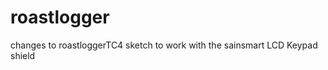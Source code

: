 roastlogger
===========
changes to roastloggerTC4 sketch to work with the sainsmart LCD Keypad shield
